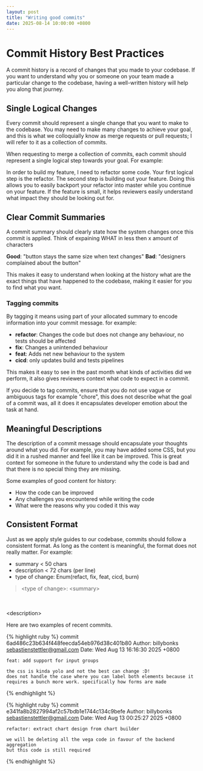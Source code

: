 ```yaml
---
layout: post
title: "Writing good commits"
date: 2025-08-14 10:00:00 +0800
---
```


# Commit History Best Practices

A commit history is a record of changes that you made to your codebase. If you want to understand why you or someone on your team made a particular change to the codebase, having a well-written history will help you along that journey.

## Single Logical Changes

Every commit should represent a single change that you want to make to the codebase. You may need to make many changes to achieve your goal, and this is what we colloquially know as merge requests or pull requests; I will refer to it as a collection of commits.

When requesting to merge a collection of commits, each commit should represent a single logical step towards your goal. For example:

In order to build my feature, I need to refactor some code. Your first logical step is the refactor. The second step is building out your feature. Doing this allows you to easily backport your refactor into master while you continue on your feature. If the feature is small, it helps reviewers easily understand what impact they should be looking out for.

## Clear Commit Summaries

A commit summary should clearly state how the system changes once this commit is applied. Think of expaining WHAT in less then x amount of characters

**Good**: "button stays the same size when text changes"
**Bad**: "designers complained about the button"

This makes it easy to understand when looking at the history what are the exact things that have happened to the codebase, making it easier for you to find what you want.

### Tagging commits

By tagging it means using part of your allocated summary to encode information into your commit message. for example:
- **refactor**: Changes the code but does not change any behaviour, no tests should be affected
- **fix**: Changes a unintended behaviour
- **feat**: Adds net new behaviour to the system
- **cicd**: only updates build and tests pipelines

This makes it easy to see in the past month what kinds of activities did we perform, it also gives reviewers context what code to expect in a commit.

If you decide to tag commits, ensure that you do not use vague or ambiguous tags for example "chore", this does not describe what the goal of a commit was, all it does it encapsulates developer emotion about the task at hand.

## Meaningful Descriptions

The description of a commit message should encapsulate your thoughts around what you did. For example, you may have added some CSS, but you did it in a rushed manner and feel like it can be improved. This is great context for someone in the future to understand why the code is bad and that there is no special thing they are missing.

Some examples of good content for history:

- How the code can be improved
- Any challenges you encountered while writing the code
- What were the reasons why you coded it this way

## Consistent Format

Just as we apply style guides to our codebase, commits should follow a consistent format. As long as the content is meaningful, the format does not really matter. For example:



- summary < 50 chars
- description < 72 chars (per line)
- type of change: Enum(refact, fix, feat, cicd, burn)

> &lt;type of change&gt;: &lt;summary&gt;
<br />
<br />
&lt;description&gt;


Here are two examples of recent commits.

{% highlight ruby %}
commit 6ad486c23b634f448feecda54eb976d38c401b80
Author: billybonks <sebastienstettler@gmail.com>
Date:   Wed Aug 13 16:16:30 2025 +0800

    feat: add support for input groups

    the css is kinda yolo and not the best can change :D!
    does not handle the case where you can label both elements because it
    requires a bunch more work. specifically how forms are made
{% endhighlight %}

{% highlight ruby %}
commit e341fa8b2827994af2c57bdb1e1744c134c9befe
Author: billybonks <sebastienstettler@gmail.com>
Date:   Wed Aug 13 00:25:27 2025 +0800

    refactor: extract chart design from chart builder

    we will be deleting all the vega code in favour of the backend aggregation
    but this code is still required
{% endhighlight %}
